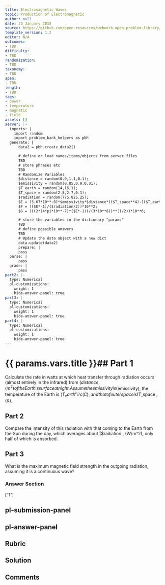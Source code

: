 ```yaml
---
title: Electromagnetic Waves
topic: Production of Electromagnetic
author: null
date: 23 January 2018
source: https://github.com/open-resources/webwork-open-problem-library/tree/master/Contrib/BrockPhysics/College_Physics_Urone/24.Electromagnetic_Waves/24-03.The_Electromagnetic_Spectrum/NU_U17_24_03_024.pg
template_version: 1.2
editor: N/A
outcomes:
- TBD
difficulty:
- TBD
randomization:
- TBD
taxonomy:
- TBD
span:
- TBD
length:
- TBD
tags:
- power
- temperature
- magnetic
- field
assets: []
server: |-
  imports: |
    import random
    import problem_bank_helpers as pbh
  generate: |
      data2 = pbh.create_data2()

      # define or load names/items/objects from server files
      TBD
      # store phrases etc
      TBD
      # Randomize Variables
      $distance = random(0.9,1.1,0.1);
      $emissivity = random(0.85,0.9,0.01);
      $T_earth = random(14,16,1);
      $T_space = random(2.5,2.7,0.1);
      $radiation = random(775,825,25);
      $E = (5.67*10**-8)*$emissivity*$distance*(($T_space**4)-(($T_earth+273.15)**4));
      $F = (($E*-1)/($radiation/2))*10**2;
      $G = (((2*(4*pi*10**-7)*($E*-1))/(3*10**8))**(1/2))*10**6;

      # store the variables in the dictionary "params"
      TBD
      # define possible answers
      TBD
      # Update the data object with a new dict
      data.update(data2)
      prepare: |
      pass
  parse: |
      pass
  grade: |
      pass
part2: |-
  type: Numerical
  pl-customizations:
    weight: 1
    hide-answer-panel: true
part3: |-
  type: Numerical
  pl-customizations:
    weight: 1
    hide-answer-panel: true
part4: |-
  type: Numerical
  pl-customizations:
    weight: 1
    hide-answer-panel: true
---
```


# {{ params.vars.title }}## Part 1 
Calculate the rate in watts at which heat transfer through radiation occurs (almost entirely in the infrared) from ($distance , (m^2) of the Earth's surface at night. Assume the emissivity is ($emissivity), the temperature of the Earth is ($T_earth ^circ(C), and that of outer space is ($T_space , (K). 
## Part 2 
Compare the intensity of this radiation with that coming to the Earth from the Sun during the day, which averages about ($radiation , (W/m^2), only half of which is absorbed. 
## Part 3 
What is the maximum magnetic field strength in the outgoing radiation, assuming it is a continuous wave? 


### Answer Section 
['T']

## pl-submission-panel 


## pl-answer-panel 


## Rubric 


## Solution 


## Comments 


